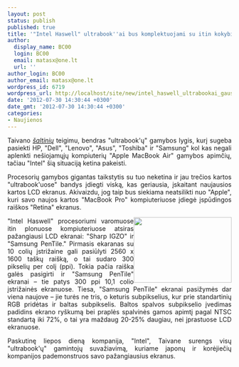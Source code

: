 ```yaml
---
layout: post
status: publish
published: true
title: '"Intel Haswell" ultrabook''ai bus komplektuojami su itin kokybiškais ekranais'
author:
  display_name: BC00
  login: BC00
  email: matasx@one.lt
  url: ''
author_login: BC00
author_email: matasx@one.lt
wordpress_id: 6719
wordpress_url: http://localhost/site/new/intel_haswell_ultrabookai_gaus_itin_kokybiskus_ekranus/
date: '2012-07-30 14:30:44 +0300'
date_gmt: '2012-07-30 14:30:44 +0300'
categories:
- Naujienos
---
```

<p style="text-align: justify;">
	Taivano <a href="http://www.digitimes.com/news/a20120727PD209.html"><em>&scaron;altinių</em></a> teigimu, bendras &quot;ultrabook&#39;ų&quot; gamybos lygis, kurį sugeba pasiekti HP, &quot;Dell&quot;, &quot;Lenovo&quot;, &quot;Asus&quot;, &quot;Toshiba&quot; ir &quot;Samsung&quot; kol kas negali aplenkti ne&scaron;iojamųjų kompiuterių &quot;Apple MacBook Air&quot; gamybos apimčių, tačiau &quot;Intel&quot; &scaron;ią situaciją ketina pakeisti.</p>
<p style="text-align: justify;">
	Procesorių gamybos gigantas taikstytis su tuo neketina ir jau trečios kartos &quot;ultrabook&#39;uose&quot; bandys įdiegti viską, kas geriausia, įskaitant naujausios kartos LCD ekranus. Akivaizdu, jog taip bus siekiama neatsilikti nuo &quot;Apple&quot;, kuri savo naujos kartos &quot;MacBook Pro&quot; kompiuteriuose įdiegė įspūdingos rai&scaron;kos &quot;Retina&quot; ekranus.</p>
<p>
	<img alt="" src="http://technews.lt/userfiles/haswellultrabook.jpg" style="width: 220px; height: 147px; float: right; text-align: justify;" /></p>
<p style="text-align: justify;">
	&quot;Intel Haswell&quot; procesoriumi varomuose itin plonuose kompiuteriuose atsiras pažangiausi LCD ekranai: &quot;Sharp IGZO&quot; ir &quot;Samsung PenTile.&quot; Pirmasis ekaranas su 10 colių įstrižaine gali pasiūlyti 2560 x 1600 ta&scaron;kų rai&scaron;ką, o tai sudaro 300 pikselių per colį (ppi). Tokia pačia rai&scaron;ka galės pasigirti ir &quot;Samsung PenTile&quot; ekranai &ndash; tie patys 300 ppi 10,1 colio įstrižainės ekranuose. Tiesa, &quot;Samsung PenTile&quot; ekranai pasižymės dar viena naujove &ndash; jie turės ne tris, o keturis subpikselius, kur prie standartinių RGB pridėtas ir baltas subpikselis. Baltos spalvos subpikselio įvedimas padidins ekrano ry&scaron;kumą bei praplės spalvinės gamos apimtį pagal NTSC standartą iki 72%, o tai yra maždaug 20-25% daugiau, nei įprastuose LCD ekranuose.</p>
<p style="text-align: justify;">
	Paskutinę liepos dieną kompanija, &quot;Intel&quot;, Taivane surengs visų &quot;ultrabook&#39;ų&quot; gamintojų suvažiavimą, kuriame japonų ir korėjiečių kompanijos pademonstruos savo pažangiausius ekranus.</p>
